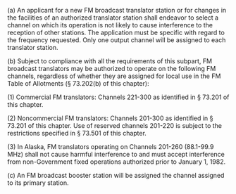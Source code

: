 (a) An applicant for a new FM broadcast translator station or for changes in the facilities of an authorized translator station shall endeavor to select a channel on which its operation is not likely to cause interference to the reception of other stations. The application must be specific with regard to the frequency requested. Only one output channel will be assigned to each translator station.

(b) Subject to compliance with all the requirements of this subpart, FM broadcast translators may be authorized to operate on the following FM channels, regardless of whether they are assigned for local use in the FM Table of Allotments (§ 73.202(b) of this chapter):

(1) Commercial FM translators: Channels 221-300 as identified in § 73.201 of this chapter.

(2) Noncommercial FM translators: Channels 201-300 as identified in § 73.201 of this chapter. Use of reserved channels 201-220 is subject to the restrictions specified in § 73.501 of this chapter.

(3) In Alaska, FM translators operating on Channels 201-260 (88.1-99.9 MHz) shall not cause harmful interference to and must accept interference from non-Government fixed operations authorized prior to January 1, 1982.

(c) An FM broadcast booster station will be assigned the channel assigned to its primary station.


